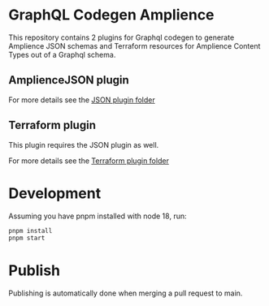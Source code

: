 # GraphQL Codegen Amplience

This repository contains 2 plugins for Graphql codegen to generate Amplience JSON schemas and Terraform resources for Amplience Content Types out of a Graphql schema.

## AmplienceJSON plugin

For more details see the [JSON plugin folder](/packages/plugin-json)

## Terraform plugin

This plugin requires the JSON plugin as well.

For more details see the [Terraform plugin folder](/packages/plugin-terraform)

# Development

Assuming you have pnpm installed with node 18, run:

```bash
pnpm install
pnpm start
```

# Publish

Publishing is automatically done when merging a pull request to main.
